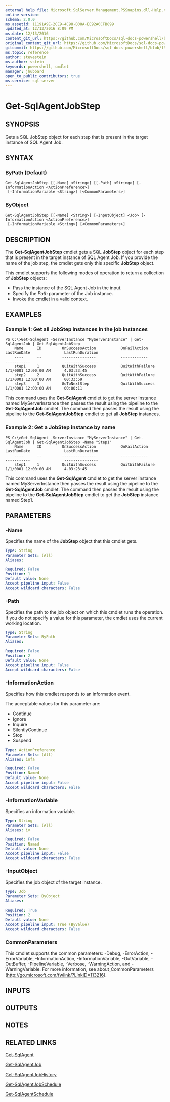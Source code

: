 ```yaml
---
external help file: Microsoft.SqlServer.Management.PSSnapins.dll-Help.xml
online version: 
schema: 2.0.0
ms.assetid: 11191A9E-2CE9-4C98-B08A-EE92A0CFB899
updated_at: 12/13/2016 8:09 PM
ms.date: 12/13/2016
content_git_url: https://github.com/MicrosoftDocs/sql-docs-powershell/blob/master/sqlserver-cmdlets/sqlserver-module/vlatest/Get-SqlAgentJobStep.md
original_content_git_url: https://github.com/MicrosoftDocs/sql-docs-powershell/blob/master/sqlserver-cmdlets/sqlserver-module/vlatest/Get-SqlAgentJobStep.md
gitcommit: https://github.com/MicrosoftDocs/sql-docs-powershell/blob/f97823fbeb2d71358573a8e4b5c2c322a3a5c138/sqlserver-cmdlets/sqlserver-module/vlatest/Get-SqlAgentJobStep.md
ms.topic: reference
author: stevestein
ms.author: sstein
keywords: powershell, cmdlet
manager: jhubbard
open_to_public_contributors: true
ms.service: sql-server
---
```


# Get-SqlAgentJobStep

## SYNOPSIS
Gets a SQL JobStep object for each step that is present in the target instance of SQL Agent Job.

## SYNTAX

### ByPath (Default)
```
Get-SqlAgentJobStep [[-Name] <String>] [[-Path] <String>] [-InformationAction <ActionPreference>]
 [-InformationVariable <String>] [<CommonParameters>]
```

### ByObject
```
Get-SqlAgentJobStep [[-Name] <String>] [-InputObject] <Job> [-InformationAction <ActionPreference>]
 [-InformationVariable <String>] [<CommonParameters>]
```

## DESCRIPTION
The **Get-SqlAgentJobStep** cmdlet gets a SQL **JobStep** object for each step that is present in the target instance of SQL Agent Job.
If you provide the name of the job step, the cmdlet gets only this specific **JobStep** object.

This cmdlet supports the following modes of operation to return a collection of **JobStep** objects: 

- Pass the instance of the SQL Agent Job in the input. 
- Specify the *Path* parameter of the Job instance. 
- Invoke the cmdlet in a valid context.

## EXAMPLES

### Example 1: Get all JobStep instances in the job instances
```
PS C:\>Get-SqlAgent -ServerInstance "MyServerInstance" | Get-SqlAgentJob | Get-SqlAgentJobStep
    Name      ID         OnSuccessAction           OnFailAction              LastRunDate               LastRunDuration 
    ----      --         ---------------           ------------              -----------               --------------- 
    step1     1          QuitWithSuccess           QuitWithFailure           1/1/0001 12:00:00 AM      4.03:23:45      
    step2     2          QuitWithSuccess           QuitWithFailure           1/1/0001 12:00:00 AM      00:33:59        
    step3     3          GoToNextStep              QuitWithSuccess           1/1/0001 12:00:00 AM      00:00:11
```

This command uses the **Get-SqlAgent** cmdlet to get the server instance named MyServerInstance then passes the result using the pipeline to the **Get-SqlAgentJob** cmdlet.
The command then passes the result using the pipeline to the **Get-SqlAgentJobStep** cmdlet to get all **JobStep** instances.

### Example 2: Get a JobStep instance by name
```
PS C:\>Get-SqlAgent -ServerInstance "MyServerInstance" | Get-SqlAgentJob | Get-SqlAgentJobStep -Name "Step1"
    Name      ID         OnSuccessAction           OnFailAction              LastRunDate               LastRunDuration               
    ----      --         ---------------           ------------              -----------               ---------------               
    step1     1          QuitWithSuccess           QuitWithFailure           1/1/0001 12:00:00 AM      4.03:23:45
```

This command uses the **Get-SqlAgent** cmdlet to get the server instance named MyServerInstance then passes the result using the pipeline to the **Get-SqlAgentJob** cmdlet.
The command then passes the result using the pipeline to the **Get-SqlAgentJobStep** cmdlet to get the **JobStep** instance named Step1.

## PARAMETERS

### -Name
Specifies the name of the **JobStep** object that this cmdlet gets.

```yaml
Type: String
Parameter Sets: (All)
Aliases: 

Required: False
Position: 1
Default value: None
Accept pipeline input: False
Accept wildcard characters: False
```

### -Path
Specifies the path to the job object on which this cmdlet runs the operation.
If you do not specify a value for this parameter, the cmdlet uses the current working location.

```yaml
Type: String
Parameter Sets: ByPath
Aliases: 

Required: False
Position: 2
Default value: None
Accept pipeline input: False
Accept wildcard characters: False
```

### -InformationAction
Specifies how this cmdlet responds to an information event.

The acceptable values for this parameter are:

- Continue
- Ignore
- Inquire
- SilentlyContinue
- Stop
- Suspend

```yaml
Type: ActionPreference
Parameter Sets: (All)
Aliases: infa

Required: False
Position: Named
Default value: None
Accept pipeline input: False
Accept wildcard characters: False
```

### -InformationVariable
Specifies an information variable.

```yaml
Type: String
Parameter Sets: (All)
Aliases: iv

Required: False
Position: Named
Default value: None
Accept pipeline input: False
Accept wildcard characters: False
```

### -InputObject
Specifies the job object of the target instance.

```yaml
Type: Job
Parameter Sets: ByObject
Aliases: 

Required: True
Position: 2
Default value: None
Accept pipeline input: True (ByValue)
Accept wildcard characters: False
```

### CommonParameters
This cmdlet supports the common parameters: -Debug, -ErrorAction, -ErrorVariable, -InformationAction, -InformationVariable, -OutVariable, -OutBuffer, -PipelineVariable, -Verbose, -WarningAction, and -WarningVariable. For more information, see about_CommonParameters (http://go.microsoft.com/fwlink/?LinkID=113216).

## INPUTS

## OUTPUTS

## NOTES

## RELATED LINKS

[Get-SqlAgent](xref:sqlserver-module/vlatest/Get-SqlAgent.md)

[Get-SqlAgentJob](xref:sqlserver-module/vlatest/Get-SqlAgentJob.md)

[Get-SqlAgentJobHistory](xref:sqlserver-module/vlatest/Get-SqlAgentJobHistory.md)

[Get-SqlAgentJobSchedule](xref:sqlserver-module/vlatest/Get-SqlAgentJobSchedule.md)

[Get-SqlAgentSchedule](xref:sqlserver-module/vlatest/Get-SqlAgentSchedule.md)


